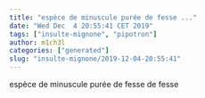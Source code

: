```yaml
---
title: "espèce de minuscule purée de fesse ..."
date: "Wed Dec  4 20:55:41 CET 2019"
tags: ["insulte-mignone", "pipotron"]
author: m1ch3l
categories: ["generated"]
slug: "insulte-mignone/2019-12-04-20:55:41"
---
```


espèce de minuscule purée de fesse de fesse
